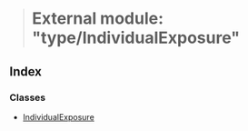 > # External module: "type/IndividualExposure"

## Index

### Classes

* [IndividualExposure](../classes/_type_individualexposure_.individualexposure.md)